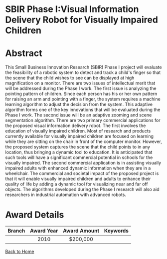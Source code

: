 
SBIR Phase I:Visual Information Delivery Robot for Visually Impaired Children
=============================================================================

# Abstract


This Small Business Innovation Research (SBIR) Phase I project will evaluate the feasibility of a robotic system to detect and track a child's finger so that the scene that the child wishes to see can be displayed at high magnification on a monitor. There are two issues of intellectual merit that will be addressed during the Phase I work. The first issue is analyzing the pointing pattern of children. Since each person has his or her own pattern for raising an arm and pointing with a finger, the system requires a machine learning algorithm to adjust the decision from the system. This adaptive algorithm forms one of the key innovations that will be evaluated during the Phase I work. The second issue will be an adaptive zooming and scene segmentation algorithm. 
There are two primary commercial applications for the proposed visual information delivery robot. The first involves the education of visually impaired children. Most of research and products currently available for visually impaired children are focused on learning while they are sitting on the chair in front of the computer monitor. However, the proposed system captures the scene that the child points to in any location, thus bringing a dynamic tool to education. It is anticipated that such tools will have a significant commercial potential in schools for the visually impaired. The second commercial application is in assisting visually impaired adults with enhanced dynamic information when they are in a wheelchair. The commercial and societal impact of the proposed project is that it will enable visually impaired children and adults to enhance their quality of life by adding a dynamic tool for visualizing near and far off objects. The algorithms developed during the Phase I research will also aid researchers in industrial automation with advanced robots.  

# Award Details

|Branch|Award Year|Award Amount|Keywords|
| :---: | :---: | :---: | :---: |
||2010|$200,000||
  
  


[Back to Home](https://github.com/chrischow/dod_sbir_awards/Reports/JT/#120)